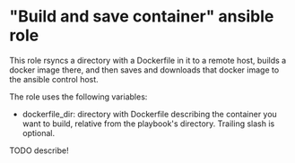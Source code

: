 # "Build and save container" ansible role

This role rsyncs a directory with a Dockerfile in it to a remote host, builds a
docker image there, and then saves and downloads that docker image to the
ansible control host.

The role uses the following variables:

* dockerfile\_dir: directory with Dockerfile describing the container you want
  to build, relative from the playbook's directory. Trailing slash is optional.

TODO describe!
